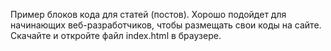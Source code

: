 Пример блоков кода для статей (постов). 
Хорошо подойдет для начинающих веб-разработчиков, чтобы размещать свои коды на сайте.
Скачайте и откройте файл index.html в браузере.
